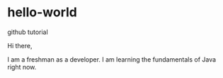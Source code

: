 # hello-world
github tutorial

Hi there,

I am a freshman as a developer. I am learning the fundamentals of Java right now. 
